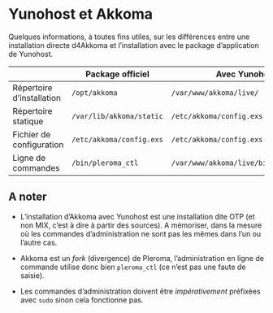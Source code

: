 # Yunohost et Akkoma

Quelques informations, à toutes fins utiles, sur les différences entre une installation directe d4Akkoma et l’installation avec le package d’application de Yunohost.

|                              | Package officiel            | Avec Yunohost                           |
| ---------------------------- | --------------------------- | --------------------------------------- |
| Répertoire d’installation    | `/opt/akkoma`               | `/var/www/akkoma/live/`                 |
| Répertoire statique          | `/var/lib/akkoma/static`    | `/etc/akkoma/config.exs`                |
| Fichier de configuration     | `/etc/akkoma/config.exs`    | `/etc/akkoma/config.exs`                |
| Ligne de commandes           | `/bin/pleroma_ctl`          | `/var/www/akkoma/live/bin/pleroma_ctl`  |

## A noter 

- L’installation d’Akkoma avec Yunohost est une installation dite OTP (et non MIX, c’est à dire à partir des sources). A mémoriser, dans la mesure où les commandes d’administration ne sont pas les mêmes dans l’un ou l’autre cas.

- Akkoma est un _fork_ (divergence) de Pleroma, l’administration en ligne de commande utilise donc bien `pleroma_ctl` (ce n’est pas une faute de saisie).

- Les commandes d’administration doivent être *impérativement* préfixées avec `sudo` sinon cela fonctionne pas.
